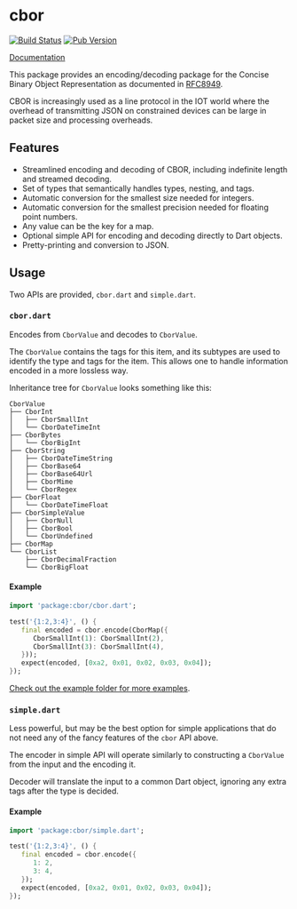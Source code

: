 # cbor 

[![Build Status](https://travis-ci.org/shamblett/cbor.svg?branch=master)](https://travis-ci.org/shamblett/cbor)
[![Pub Version](https://shields.io/pub/v/cbor)](https://pub.dev/packages/cbor)

[Documentation](https://pub.dev/documentation/cbor/latest/)

This package provides an encoding/decoding package for the Concise Binary Object
Representation as documented in [RFC8949](https://www.rfc-editor.org/rfc/rfc8949.html).

CBOR is increasingly used as a line protocol in the IOT world where the overhead
of transmitting JSON on constrained devices can be large in packet size and
processing overheads.

## Features

* Streamlined encoding and decoding of CBOR, including indefinite length and
  streamed decoding.
* Set of types that semantically handles types, nesting, and tags.
* Automatic conversion for the smallest size needed for integers.
* Automatic conversion for the smallest precision needed for floating point
  numbers.
* Any value can be the key for a map.
* Optional simple API for encoding and decoding directly to Dart objects.
* Pretty-printing and conversion to JSON.

## Usage

Two APIs are provided, `cbor.dart` and `simple.dart`.

### `cbor.dart`

Encodes from `CborValue` and decodes to `CborValue`.

The `CborValue` contains the tags for this item, and its subtypes are used to
identify the type and tags for the item. This allows one to handle information
encoded in a more lossless way.

Inheritance tree for `CborValue` looks something like this:

```
CborValue
├── CborInt
│   ├── CborSmallInt
│   └── CborDateTimeInt
├── CborBytes
│   └── CborBigInt
├── CborString
│   ├── CborDateTimeString
│   ├── CborBase64
│   ├── CborBase64Url
│   ├── CborMime
│   └── CborRegex
├── CborFloat
│   └── CborDateTimeFloat
├── CborSimpleValue
│   ├── CborNull
│   ├── CborBool
│   └── CborUndefined
├── CborMap
└── CborList
    ├── CborDecimalFraction
    └── CborBigFloat
```

#### Example

```dart
import 'package:cbor/cbor.dart';

test('{1:2,3:4}', () {
   final encoded = cbor.encode(CborMap({
      CborSmallInt(1): CborSmallInt(2),
      CborSmallInt(3): CborSmallInt(4),
   }));
   expect(encoded, [0xa2, 0x01, 0x02, 0x03, 0x04]);
});
```

[Check out the example folder for more examples](https://github.com/shamblett/cbor/tree/master/example).

### `simple.dart`

Less powerful, but may be the best option for simple applications that do not
need any of the fancy features of the `cbor` API above.

The encoder in simple API will operate similarly to constructing a `CborValue`
from the input and the encoding it.

Decoder will translate the input to a common Dart object, ignoring any extra
tags after the type is decided.

#### Example

```dart
import 'package:cbor/simple.dart';

test('{1:2,3:4}', () {
   final encoded = cbor.encode({
      1: 2,
      3: 4,
   });
   expect(encoded, [0xa2, 0x01, 0x02, 0x03, 0x04]);
});
```
